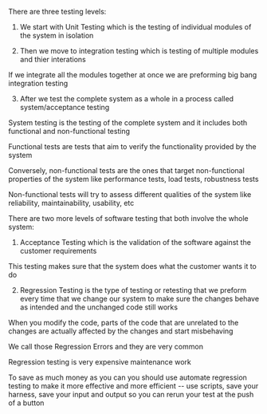 There are three testing levels:


1. We start with Unit Testing which is the testing of individual modules of the system in isolation


2. Then we move to integration testing which is testing of multiple modules and thier interations

If we integrate all the modules together at once we are preforming big bang integration testing


3. After we test the complete system as a whole in a process called system/acceptance testing

System testing is the testing of the complete system and it includes both functional and non-functional testing

Functional tests are tests that aim to verify the functionality provided by the system

Conversely, non-functional tests are the ones that target non-functional properties of the system like performance tests, load tests, robustness tests

Non-functional tests will try to assess different qualities of the system like reliability, maintainability, usability, etc



There are two more levels of software testing that both involve the whole system:


1. Acceptance Testing which is the validation of the software against the customer requirements

This testing makes sure that the system does what the customer wants it to do


2. Regression Testing is the type of testing or retesting that we preform every time that we change our system to make sure the changes behave as intended and the unchanged code still works

When you modify the code, parts of the code that are unrelated to the changes are actually affected by the changes and start misbehaving

We call those Regression Errors and they are very common

Regression testing is very expensive maintenance work

To save as much money as you can you should use automate regression testing to make it more effective and more efficient -- use scripts, save your harness, save your input and output so you can rerun your test at the push of a button